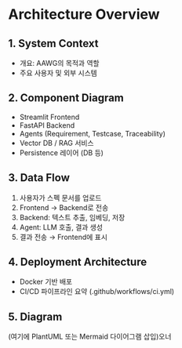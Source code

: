 # Architecture Overview

## 1. System Context
- 개요: AAWG의 목적과 역할
- 주요 사용자 및 외부 시스템

## 2. Component Diagram
- Streamlit Frontend
- FastAPI Backend
- Agents (Requirement, Testcase, Traceability)
- Vector DB / RAG 서비스
- Persistence 레이어 (DB 등)

## 3. Data Flow
1. 사용자가 스펙 문서를 업로드
2. Frontend → Backend로 전송
3. Backend: 텍스트 추출, 임베딩, 저장
4. Agent: LLM 호출, 결과 생성
5. 결과 전송 → Frontend에 표시

## 4. Deployment Architecture
- Docker 기반 배포
- CI/CD 파이프라인 요약 (.github/workflows/ci.yml)

## 5. Diagram
(여기에 PlantUML 또는 Mermaid 다이어그램 삽입)오너
